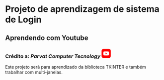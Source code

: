 # Projeto de aprendizagem de sistema de Login 

## Aprendendo com Youtube

### Crédito a: _Parvat Computer Tecnology_ <img src="src/yt.png" width="30" height="30">


Este projeto será para aprendizado da biblioteca TKINTER e também trabalhar com multi-janelas.

